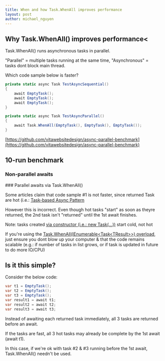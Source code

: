 ```yaml
---
title: When and how Task.WhenAll improves performance
layout: post
author: michael_nguyen
---
```


## Why Task.WhenAll() improves performance<
Task.WhenAll() runs asynchronous tasks in parallel.

"Parallel" = multiple tasks running at the same time, "Asynchronous" = tasks dont block main thread.

Which code sample below is faster?

```c#
private static async Task TestAsyncSequential()
{
    await EmptyTask();
    await EmptyTask();
    await EmptyTask();
}
```

```c#
private static async Task TestAsyncParallel()
{
    await Task.WhenAll(EmptyTask(), EmptyTask(), EmptyTask());
}
```
[https://github.com/vitawebsitedesign/async-parallel-benchmark](https://github.com/vitawebsitedesign/async-parallel-benchmark)

## 10-run benchmark
### Non-parallel awaits
<blockquote class="imgur-embed-pub" lang="en" data-id="a/DkNrZZ3"  ><a href="//imgur.com/a/DkNrZZ3"></a></blockquote><script async src="//s.imgur.com/min/embed.js" charset="utf-8"></script>
### Parallel awaits via Task.WhenAll()
<blockquote class="imgur-embed-pub" lang="en" data-id="a/IvsrYQD" data-context="false" ><a href="//imgur.com/a/IvsrYQD"></a></blockquote><script async src="//s.imgur.com/min/embed.js" charset="utf-8"></script>

Some articles claim that code sample #1 is not faster, since returned Task are hot (i.e.: [Task-based Async Pattern](https://docs.microsoft.com/en-us/dotnet/standard/asynchronous-programming-patterns/task-based-asynchronous-pattern-tap)

However this is incorrect. Even though hot tasks "start" as soon as theyre returned, the 2nd task isn't "returned" until the 1st await finishes.

Note: tasks created <a href="https://docs.microsoft.com/en-us/dotnet/api/system.threading.tasks.task.-ctor?view=netframework-4.8">via constructor (i.e.: new Task(...))</a> start cold, not hot

If you're using the <a href="https://docs.microsoft.com/en-us/dotnet/api/system.threading.tasks.task.whenall?view=netframework-4.8">Task.WhenAll(IEnumerable&lt;Task&lt;TResult&gt;&gt;) overload</a>, just ensure you dont blow up your computer & that the code remains scalable (e.g.: if number of tasks in list grows, or if task is updated in future to do more IO/CPU)

## Is it this simple?
Consider the below code:

```c#
var t1 = EmptyTask();
var t2 = EmptyTask();
var t3 = EmptyTask();
var result1 = await t1;
var result2 = await t2;
var result3 = await t3;
```

Instead of awaiting each returned task immediately, all 3 tasks are returned before an await.

If the tasks are fast, all 3 hot tasks may already be complete by the 1st await (await t1).

In this case, if we're ok with task #2 & #3 running before the 1st await, Task.WhenAll() needn't be used.

